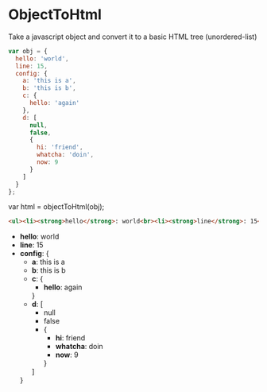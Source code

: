 ObjectToHtml
======

Take a javascript object and convert it to a basic HTML tree (unordered-list)

```js
var obj = {
  hello: 'world',
  line: 15,
  config: {
    a: 'this is a',
    b: 'this is b',
    c: {
      hello: 'again'
    },
    d: [
      null,
      false,
      {
        hi: 'friend',
        whatcha: 'doin',
        now: 9
      }
    ]
  }
};
```


var html = objectToHtml(obj);

```html
<ul><li><strong>hello</strong>: world<br><li><strong>line</strong>: 15<br><li><strong>config</strong>: {<ul><li><strong>a</strong>: this is a<br><li><strong>b</strong>: this is b<br><li><strong>c</strong>: {<ul><li><strong>hello</strong>: again<br></ul>}<li><strong>d</strong>: [<ul><li>null<li>false<li> {<ul><li><strong>hi</strong>: friend<br><li><strong>whatcha</strong>: doin<br><li><strong>now</strong>: 9<br></ul>}</ul>]</ul>}</ul>
```

<ul><li><strong>hello</strong>: world<br><li><strong>line</strong>: 15<br><li><strong>config</strong>: {<ul><li><strong>a</strong>: this is a<br><li><strong>b</strong>: this is b<br><li><strong>c</strong>: {<ul><li><strong>hello</strong>: again<br></ul>}<li><strong>d</strong>: [<ul><li>null<li>false<li> {<ul><li><strong>hi</strong>: friend<br><li><strong>whatcha</strong>: doin<br><li><strong>now</strong>: 9<br></ul>}</ul>]</ul>}</ul>

